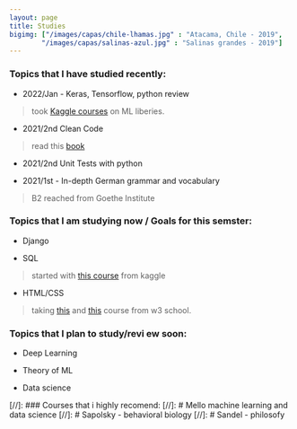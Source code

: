 ```yaml
---
layout: page
title: Studies
bigimg: ["/images/capas/chile-lhamas.jpg" : "Atacama, Chile - 2019",
        "/images/capas/salinas-azul.jpg" : "Salinas grandes - 2019"]
---
```


### Topics that I have studied recently:

- 2022/Jan - Keras, Tensorflow, python review
> took [Kaggle courses](https://www.kaggle.com/learn) on ML liberies.

- 2021/2nd Clean Code
> read this [book](https://enos.itcollege.ee/~jpoial/oop/naited/Clean%20Code.pdf)

- 2021/2nd Unit Tests with python

- 2021/1st - In-depth German grammar and vocabulary
>  B2 reached from Goethe Institute

### Topics that I am studying now / Goals for this semster:

- Django

- SQL 
> started with [this course](https://www.kaggle.com/learn/intro-to-sql) from kaggle

- HTML/CSS
> taking [this](https://www.w3schools.com/html/html_css.asp) and [this](https://www.w3schools.com/html/html_basic.asp) course from w3 school.


### Topics that I plan to study/revi ew soon:

- Deep Learning

- Theory of ML

- Data science

[//]: ### Courses that i highly recomend:
[//]: #  Mello machine learning and data science
[//]: #  Sapolsky - behavioral biology
[//]: #  Sandel - philosofy
